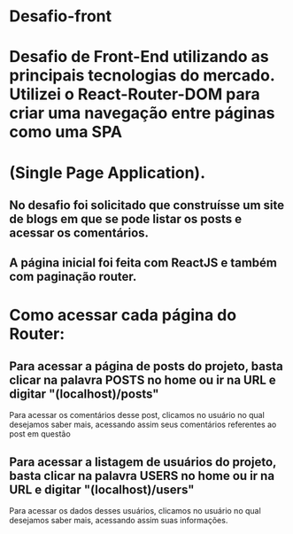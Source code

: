 
# Desafio-front
# Desafio de Front-End utilizando as principais tecnologias do mercado. Utilizei o React-Router-DOM para criar uma navegação entre páginas como uma SPA
# (Single Page Application).

## No desafio foi solicitado que construísse um site de blogs em que se pode listar os posts e acessar os comentários. 

## A página inicial foi feita com ReactJS e também com paginação router.

<h1>Como acessar cada página do Router:</h1>

<h2>Para acessar a página de posts do projeto, basta clicar na palavra POSTS no home ou ir na URL e digitar "(localhost)/posts"</h2>
<p>Para acessar os comentários desse post, clicamos no usuário no qual desejamos saber mais, acessando assim seus comentários referentes ao post em questão</p>


<h2>Para acessar a listagem de usuários do projeto, basta clicar na palavra USERS no home ou ir na URL e digitar "(localhost)/users"</h2>
<p>Para acessar os dados desses usuários, clicamos no usuário no qual desejamos saber mais, acessando assim suas informações.</p>
